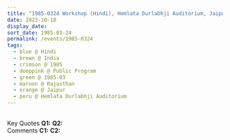 ```yaml
---
title: "1985-0324 Workshop (Hindi), Hemlata Durlabhji Auditorium, Jaipur, Rajasthan, India"
date: 2023-10-10
display_date: 
sort_date: 1985-03-24
permalink: /events/1985-0324
tags:
  - blue @ Hindi
  - brown @ India
  - crimson @ 1985
  - deeppink @ Public Program
  - green @ 1985-03
  - maroon @ Rajasthan
  - orange @ Jaipur
  - peru @ Hemlata Durlabhji Auditorium
---
```


<br>

<wave-list>
  <list-title color="DarkSeaGreen" width="55">Key Quotes</list-title>
  <list-item color="BlanchedAlmond" width="280"><b>Q1:</b> <i></i></list-item>
  <list-item color="Lavender" width="280"><b>Q2:</b> <i></i></list-item>
</wave-list>

<br>

<wave-list>
  <list-title color="DarkSeaGreen" width="55">Comments</list-title>
  <list-item color="BlanchedAlmond" width="280"><b>C1:</b> <i></i></list-item>
  <list-item color="Lavender" width="280"><b>C2:</b> <i></i></list-item>
</wave-list>